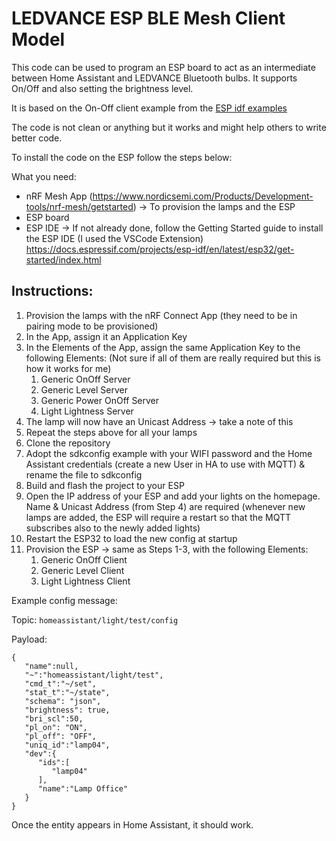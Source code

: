 LEDVANCE ESP BLE Mesh Client Model
========================

This code can be used to program an ESP board to act as an intermediate between Home Assistant and LEDVANCE Bluetooth bulbs.
It supports On/Off and also setting the brightness level.

It is based on the On-Off client example from the [ESP idf examples](https://github.com/espressif/esp-idf/tree/a5b261f/examples/bluetooth/esp_ble_mesh/onoff_models/onoff_server)

The code is not clean or anything but it works and might help others to write better code.

To install the code on the ESP follow the steps below:

What you need:
- nRF Mesh App (https://www.nordicsemi.com/Products/Development-tools/nrf-mesh/getstarted)
-> To provision the lamps and the ESP
- ESP board
- ESP IDE ->
If not already done, follow the Getting Started guide to install the ESP IDE (I used the VSCode Extension)
https://docs.espressif.com/projects/esp-idf/en/latest/esp32/get-started/index.html

## Instructions:
1. Provision the lamps with the nRF Connect App (they need to be in pairing mode to be provisioned)
2. In the App, assign it an Application Key
3. In the Elements of the App, assign the same Application Key to the following Elements:
(Not sure if all of them are really required but this is how it works for me)
   1. Generic OnOff Server
   2. Generic Level Server
   3. Generic Power OnOff Server
   4. Light Lightness Server
4. The lamp will now have an Unicast Address -> take a note of this
5. Repeat the steps above for all your lamps
6. Clone the repository
7. Adopt the sdkconfig example with your WIFI password and the Home Assistant credentials (create a new User in HA to use with MQTT) & rename the file to sdkconfig
8. Build and flash the project to your ESP
9. Open the IP address of your ESP and add your lights on the homepage. Name & Unicast Address (from Step 4) are required (whenever new lamps are  added, the ESP will require a restart so that the MQTT subscribes also to the newly added lights)
10. Restart the ESP32 to load the new config at startup
11. Provision the ESP -> same as Steps 1-3, with the following Elements:
    1.  Generic OnOff Client
    2.  Generic Level Client
    3.  Light Lightness Client



Example config message:

Topic: `homeassistant/light/test/config`


Payload:
```
{
   "name":null,
   "~":"homeassistant/light/test",
   "cmd_t":"~/set",
   "stat_t":"~/state",
   "schema": "json",
   "brightness": true,
   "bri_scl":50,
   "pl_on": "ON",
   "pl_off": "OFF",
   "uniq_id":"lamp04",
   "dev":{
      "ids":[
         "lamp04"
      ],
      "name":"Lamp Office"
   }
}
```

Once the entity appears in Home Assistant, it should work.